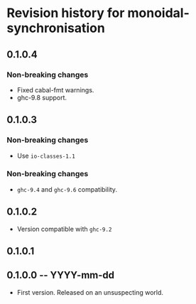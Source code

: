 # Revision history for monoidal-synchronisation

## 0.1.0.4

### Non-breaking changes

* Fixed cabal-fmt warnings.
* ghc-9.8 support.

## 0.1.0.3

### Non-breaking changes

* Use `io-classes-1.1`

### Non-breaking changes

* `ghc-9.4` and `ghc-9.6` compatibility.

## 0.1.0.2

* Version compatible with `ghc-9.2`

## 0.1.0.1

## 0.1.0.0 -- YYYY-mm-dd

* First version. Released on an unsuspecting world.

